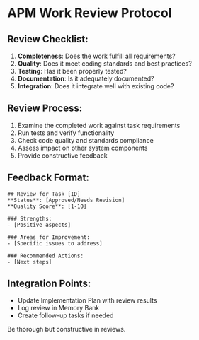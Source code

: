 # APM Work Review Protocol

## Review Checklist:
1. **Completeness**: Does the work fulfill all requirements?
2. **Quality**: Does it meet coding standards and best practices?
3. **Testing**: Has it been properly tested?
4. **Documentation**: Is it adequately documented?
5. **Integration**: Does it integrate well with existing code?

## Review Process:
1. Examine the completed work against task requirements
2. Run tests and verify functionality
3. Check code quality and standards compliance
4. Assess impact on other system components
5. Provide constructive feedback

## Feedback Format:
```
## Review for Task [ID]
**Status**: [Approved/Needs Revision]
**Quality Score**: [1-10]

### Strengths:
- [Positive aspects]

### Areas for Improvement:
- [Specific issues to address]

### Recommended Actions:
- [Next steps]
```

## Integration Points:
- Update Implementation Plan with review results
- Log review in Memory Bank
- Create follow-up tasks if needed

Be thorough but constructive in reviews.